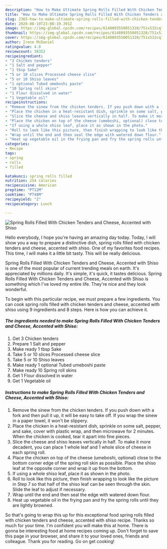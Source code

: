 ```yaml
---
description: "How to Make Ultimate Spring Rolls Filled With Chicken Tenders and Cheese, Accented with Shiso"
title: "How to Make Ultimate Spring Rolls Filled With Chicken Tenders and Cheese, Accented with Shiso"
slug: 2365-how-to-make-ultimate-spring-rolls-filled-with-chicken-tenders-and-cheese-accented-with-shiso
date: 2020-08-10T23:08:19.391Z
image: https://img-global.cpcdn.com/recipes/6148893550051328/751x532cq70/spring-rolls-filled-with-chicken-tenders-and-cheese-accented-with-shiso-recipe-main-photo.jpg
thumbnail: https://img-global.cpcdn.com/recipes/6148893550051328/751x532cq70/spring-rolls-filled-with-chicken-tenders-and-cheese-accented-with-shiso-recipe-main-photo.jpg
cover: https://img-global.cpcdn.com/recipes/6148893550051328/751x532cq70/spring-rolls-filled-with-chicken-tenders-and-cheese-accented-with-shiso-recipe-main-photo.jpg
author: Irene McDaniel
ratingvalue: 4.8
reviewcount: 38352
recipeingredient:
- "3 Chicken tenders"
- "1 Salt and pepper"
- "1 tbsp Sake"
- "5 or 10 slices Processed cheese slice"
- "5 or 10 Shiso leaves"
- "1 optional Tubed umeboshi paste"
- "10 Spring roll skins"
- "1 Flour dissolved in water"
- "1 Vegetable oil"
recipeinstructions:
- "Remove the sinew from the chicken tenders. If you push down with a fork and then pull it up, it will be easy to take off. If you wrap the sinew in a paper towel, it won&#39;t be slippery."
- "Place the chicken in a heat-resistant dish, sprinkle on some salt, pepper, and sake, cover with plastic wrap, and then microwave for 2 minutes. When the chicken is cooked, tear it apart into fine pieces."
- "Slice the cheese and shiso leaves vertically in half. To make it more decadent, you can place 1 whole leaf and 1 whole slice of cheese in each spring roll."
- "Place the chicken on top of the cheese (umeboshi, optional) close to the bottom corner edge of the spring roll skin as possible. Place the shiso leaf at the opposite corner and wrap it up from the bottom."
- "If using a whole shiso leaf, place it as shown in the photo."
- "Roll to look like this picture, then finish wrapping to look like the picture in Step 7 so that half of the shiso leaf can be seen through the skin. Slide the leaf to adjust if necessary."
- "Wrap until the end and then seal the edge with watered down flour."
- "Heat up vegetable oil in the frying pan and fry the spring rolls until they are lightly browned."
categories:
- Recipe
tags:
- spring
- rolls
- filled

katakunci: spring rolls filled 
nutrition: 254 calories
recipecuisine: American
preptime: "PT12M"
cooktime: "PT48M"
recipeyield: "2"
recipecategory: Lunch

---
```



![Spring Rolls Filled With Chicken Tenders and Cheese, Accented with Shiso](https://img-global.cpcdn.com/recipes/6148893550051328/751x532cq70/spring-rolls-filled-with-chicken-tenders-and-cheese-accented-with-shiso-recipe-main-photo.jpg)

Hello everybody, I hope you're having an amazing day today. Today, I will show you a way to prepare a distinctive dish, spring rolls filled with chicken tenders and cheese, accented with shiso. One of my favorites food recipes. This time, I will make it a little bit tasty. This will be really delicious.



Spring Rolls Filled With Chicken Tenders and Cheese, Accented with Shiso is one of the most popular of current trending meals on earth. It's appreciated by millions daily. It's simple, it's quick, it tastes delicious. Spring Rolls Filled With Chicken Tenders and Cheese, Accented with Shiso is something which I've loved my entire life. They're nice and they look wonderful.


To begin with this particular recipe, we must prepare a few ingredients. You can cook spring rolls filled with chicken tenders and cheese, accented with shiso using 9 ingredients and 8 steps. Here is how you can achieve it.

<!--inarticleads1-->

##### The ingredients needed to make Spring Rolls Filled With Chicken Tenders and Cheese, Accented with Shiso:

1. Get 3 Chicken tenders
1. Prepare 1 Salt and pepper
1. Make ready 1 tbsp Sake
1. Take 5 or 10 slices Processed cheese slice
1. Take 5 or 10 Shiso leaves
1. Make ready 1 optional Tubed umeboshi paste
1. Make ready 10 Spring roll skins
1. Get 1 Flour dissolved in water
1. Get 1 Vegetable oil




<!--inarticleads2-->

##### Instructions to make Spring Rolls Filled With Chicken Tenders and Cheese, Accented with Shiso:

1. Remove the sinew from the chicken tenders. If you push down with a fork and then pull it up, it will be easy to take off. If you wrap the sinew in a paper towel, it won&#39;t be slippery.
1. Place the chicken in a heat-resistant dish, sprinkle on some salt, pepper, and sake, cover with plastic wrap, and then microwave for 2 minutes. When the chicken is cooked, tear it apart into fine pieces.
1. Slice the cheese and shiso leaves vertically in half. To make it more decadent, you can place 1 whole leaf and 1 whole slice of cheese in each spring roll.
1. Place the chicken on top of the cheese (umeboshi, optional) close to the bottom corner edge of the spring roll skin as possible. Place the shiso leaf at the opposite corner and wrap it up from the bottom.
1. If using a whole shiso leaf, place it as shown in the photo.
1. Roll to look like this picture, then finish wrapping to look like the picture in Step 7 so that half of the shiso leaf can be seen through the skin. Slide the leaf to adjust if necessary.
1. Wrap until the end and then seal the edge with watered down flour.
1. Heat up vegetable oil in the frying pan and fry the spring rolls until they are lightly browned.




So that's going to wrap this up for this exceptional food spring rolls filled with chicken tenders and cheese, accented with shiso recipe. Thanks so much for your time. I'm confident you will make this at home. There is gonna be interesting food at home recipes coming up. Don't forget to save this page in your browser, and share it to your loved ones, friends and colleague. Thank you for reading. Go on get cooking!
